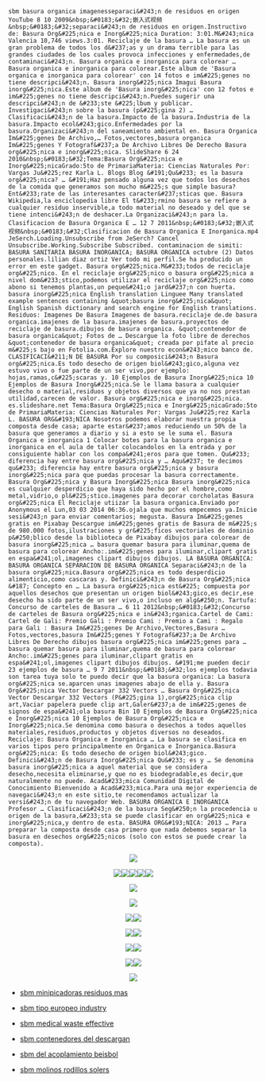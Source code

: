 
```
sbm basura organica imagenesseparaci&#243;n de residuos en origen YouTube 8 10 2009&nbsp;&#0183;&#32;嵌入式视频&nbsp;&#0183;&#32;separaci&#243;n de residuos en origen.Instructivo de: Basura Org&#225;nica e Inorg&#225;nica Duration: 3:01.M&#243;nica Valencia 10,746 views.3:01. Reciclaje de la basura … La basura es un gran problema de todos los d&#237;as y un drama terrible para las grandes ciudades de los cuales provoca infecciones y enfermedades,de contaminaci&#243;n. Basura organica e inorganica para colorear … Basura organica e inorganica para colorear.Este album de 'Basura organica e inorganica para colorear' con 14 fotos e im&#225;genes no tiene descripci&#243;n. Basura inorg&#225;nica Imagui Basura inorg&#225;nica.Este album de 'Basura inorg&#225;nica' con 12 fotos e im&#225;genes no tiene descripci&#243;n.Puedes sugerir una descripci&#243;n de &#233;ste &#225;lbum y publicar. Investigaci&#243;n sobre la basura (p&#225;gina 2) … Clasificaci&#243;n de la basura.Impacto de la basura.Industria de la basura.Impacto ecol&#243;gico.Enfermedades por la basura.Organizaci&#243;n del saneamiento ambiental en. Basura Organica Im&#225;genes De Archivo,… Fotos,vectores,basura organica Im&#225;genes Y Fotograf&#237;a De Archivo Libres De Derecho Basura org&#225;nica e inorg&#225;nica. SlideShare 6 24 2010&nbsp;&#0183;&#32;Tema:Basura Org&#225;nica e Inorg&#225;nicaGrado:5to de PrimariaMateria: Ciencias Naturales Por: Vargas Ju&#225;rez Karla L. Blogs Blog &#191;Qu&#233; es la basura org&#225;nica? … &#191;Haz pensado alguna vez que todos los desechos de la comida que generamos son mucho m&#225;s que simple basura? Ent&#233;rate de las interesantes caracter&#237;sticas que. Basura Wikipedia,la enciclopedia libre El t&#233;rmino basura se refiere a cualquier residuo inservible,a todo material no deseado y del que se tiene intenci&#243;n de deshacer.La Organizaci&#243;n para la. Clasificacion de Basura Organica E … 12 7 2011&nbsp;&#0183;&#32;嵌入式视频&nbsp;&#0183;&#32;Clasificacion de Basura Organica E Inorganica.mp4 JeSerch.Loading.Unsubscribe from JeSerch? Cancel Unsubscribe.Working.Subscribe Subscribed. contaminacion de simiti: BASURA SANITARIA BASURA INORGANICA; BASURA ORGANICA octubre (2) Datos personales.lilian diaz ortiz Ver todo mi perfil.Se ha producido un error en este gadget. Basura org&#225;nica.M&#233;todos de reciclaje org&#225;nico. En el reciclaje org&#225;nico o basura org&#225;nica a nivel dom&#233;stico,podemos utilizar el reciclaje org&#225;nico como abono si tenemos plantas,un peque&#241;o jard&#237;n con huerta. basura inorg&#225;nica English translation Linguee Many translated example sentences containing &quot;basura inorg&#225;nica&quot; English Spanish dictionary and search engine for English translations. Residuos: Imagenes De Basura Imagenes de basura.reciclaje de.de basura organica.imajenes de la basura.imajenes de basura.proyectos de reciclaje de basura.dibujos de basura organica. &quot;contenedor de basura organica&quot; Fotos de … Descargue la foto libre de derechos &quot;contenedor de basura organica&quot; creada por pifate al precio m&#225;s bajo en Fotolia.com.Explore nuestro econ&#243;mico banco de. CLASIFICACI&#211;N DE BASURA Por su composici&#243;n Basura org&#225;nica.Es todo desecho de origen biol&#243;gico,alguna vez estuvo vivo o fue parte de un ser vivo,por ejemplo: hojas,ramas,c&#225;scaras y. 10 Ejemplos de Basura Inorg&#225;nica 10 Ejemplos de Basura Inorg&#225;nica.Se le llama basura a cualquier desecho o material,residuos y objetos diversos que ya no nos prestan utilidad,carecen de valor. Basura org&#225;nica e inorg&#225;nica. es.slideshare.net Tema:Basura Org&#225;nica e Inorg&#225;nicaGrado:5to de PrimariaMateria: Ciencias Naturales Por: Vargas Ju&#225;rez Karla L. BASURA ORG&#193;NICA Nosotros podemos elaborar nuestra propia composta desde casa; aparte estar&#237;amos reduciendo un 50% de la basura que generamos a diario y si a esto se le suma el. Basura Organica e inorganica 1 Colocar botes para la basura organica e inorganica en el aula de taller colocandolos en la entrada y por consiguiente hablar con los compa&#241;eros para que tomen. Qu&#233; diferencia hay entre basura org&#225;nica y … Aqu&#237; te decimos qu&#233; diferencia hay entre basura org&#225;nica y basura inorg&#225;nica para que puedas procesar la basura correctamente. Basura Org&#225;nica y Basura Inorg&#225;nica Basura inorg&#225;nica es cualquier desperdicio que haya sido hecho por el hombre,como metal,vidrio,o pl&#225;stico.imagenes para decorar corcholatas Basura org&#225;nica El Reciclaje utiizar la basura organica.Enviado por Anonymous el Lun,03 03 2014 06:36.ojala que muchos empecemos ya.Inicie sesi&#243;n para enviar comentarios; megusta. Basura Im&#225;genes gratis en Pixabay Descargue im&#225;genes gratis de Basura de m&#225;s de 980.000 fotos,ilustraciones y gr&#225;ficos vectoriales de dominio p&#250;blico desde la biblioteca de Pixabay dibujos para colorear de basura inorg&#225;nica … basura quemar basura para iluminar,quema de basura para colorear Ancho:.im&#225;genes para iluminar,clipart gratis en espa&#241;ol,imagenes clipart dibujos dibujos. LA BASURA ORGANICA: BASURA ORGANICA SEPARACION DE BASURA ORGANICA Separaci&#243;n de la basura org&#225;nica.Basura org&#225;nica es todo desperdicio alimenticio,como cascaras y. Definici&#243;n de Basura Org&#225;nica &#187; Concepto en … La basura org&#225;nica est&#225; compuesta por aquellos desechos que presentan un origen biol&#243;gico,es decir,ese desecho ha sido parte de un ser vivo,o incluso en alg&#250;n. Tartufa: Concurso de carteles de Basura … 6 11 2012&nbsp;&#0183;&#32;Concurso de carteles de Basura org&#225;nica e in&#243;rganica.Cartel de Cami: Cartel de Gali: Premio Gali : Premio Cami : Premio a Cami : Regalo para Gali : Basura Im&#225;genes De Archivo,Vectores,Basura … Fotos,vectores,basura Im&#225;genes Y Fotograf&#237;a De Archivo Libres De Derecho dibujos basura org&#225;nica im&#225;genes para … basura quemar basura para iluminar,quema de basura para colorear Ancho:.im&#225;genes para iluminar,clipart gratis en espa&#241;ol,imagenes clipart dibujos dibujos. &#191;me pueden decir 23 ejemplos de basura … 9 7 2011&nbsp;&#0183;&#32;los ejemplos todavia son tarea tuya solo te puedo decir que la basura organica: La basura org&#225;nica se.aparcen unas imagenes abajo de ella y. Basura Org&#225;nica Vector Descargar 332 Vectors … Basura Org&#225;nica Vector Descargar 332 Vectors (P&#225;gina 1),org&#225;nica clip art,Vaciar papelera puede clip art,Galer&#237;a de im&#225;genes de signos de espa&#241;ola basura Bin 10 Ejemplos de Basura Org&#225;nica e Inorg&#225;nica 10 Ejemplos de Basura Org&#225;nica e Inorg&#225;nica.Se denomina como basura o desechos a todos aquellos materiales,residuos,productos y objetos diversos no deseados. Reciclaje: Basura Organica e Inorganica … La basura se clasifica en varios tipos pero principalmente en Organica e Inorganica.Basura org&#225;nica: Es todo desecho de origen biol&#243;gico. Definici&#243;n de Basura Inorg&#225;nica Qu&#233; es y … Se denomina basura inorg&#225;nica a aquel material que se considera desecho,necesita eliminarse,y que no es biodegradable,es decir,que naturalmente no puede. Acad&#233;mica Comunidad Digital de Conocimiento Bienvenido a Acad&#233;mica.Para una mejor experiencia de navegaci&#243;n en este sitio,te recomendamos actualizar la versi&#243;n de tu navegador Web. BASURA ORGANICA E INORGANICA Profesor … Clasificaci&#243;n de la basura Seg&#250;n la procedencia u origen de la basura,&#233;sta se puede clasificar en org&#225;nica e inorg&#225;nica,y dentro de esta. BASURA ORG&#193;NICA: 2013 … Para preparar la composta desde casa primero que nada debemos separar la basura en desechos org&#225;nicos (solo con estos se puede crear la composta). 
```

<div align="center">

<a href="https://es-crusher.shibang-china.com/github&k=sbm+basura+organica+imagenes"><img src="https://static.shibang-china.com/es/crusher/logo.jpg"></a>

<a href="https://es-crusher.shibang-china.com/github&k=sbm+basura+organica+imagenes"><img src="https://static.shibang-china.com/es/crusher/index.jpg"></a><a href="https://es-crusher.shibang-china.com/material.htmlgithub&k=sbm+basura+organica+imagenes"><img src="https://static.shibang-china.com/es/crusher/material.jpg"></a><a href="https://es-crusher.shibang-china.com/application.htmlgithub&k=sbm+basura+organica+imagenes"><img src="https://static.shibang-china.com/es/crusher/application.jpg"></a><a href="https://es-crusher.shibang-china.com/aboutus.htmlgithub&k=sbm+basura+organica+imagenes"><img src="https://static.shibang-china.com/es/crusher/aboutus.jpg"></a><a href="https://es-crusher.shibang-china.com/contact.htmlgithub&k=sbm+basura+organica+imagenes"><img src="https://static.shibang-china.com/es/crusher/contact.jpg"></a>

<a href="https://es-crusher.shibang-china.com/github&k=sbm+basura+organica+imagenes"><img src="https://static.shibang-china.com/es/crusher/banner.jpg"></a>

<a href="https://swt.shibang-china.com/github&k=sbm+basura+organica+imagenes"><img src="https://static.shibang-china.com/es/crusher/text.jpg"></a>

<a href="https://swt.shibang-china.com/github&k=sbm+basura+organica+imagenes"><img src="https://static.shibang-china.com/es/crusher/chat.jpg"></a><a href="https://es-crusher.shibang-china.com/contact.htmlgithub&k=sbm+basura+organica+imagenes"><img src="https://static.shibang-china.com/es/crusher/message.jpg"></a>

<a href="https://es-crusher.shibang-china.com/products/pe.htmlgithub&k=sbm+basura+organica+imagenes"><img src="https://static.shibang-china.com/es/crusher/pe.jpg"></a><a href="https://es-crusher.shibang-china.com/products/pf.htmlgithub&k=sbm+basura+organica+imagenes"><img src="https://static.shibang-china.com/es/crusher/pf.jpg"></a>

<a href="https://es-crusher.shibang-china.com/products/hpt.htmlgithub&k=sbm+basura+organica+imagenes"><img src="https://static.shibang-china.com/es/crusher/hpt.jpg"></a><a href="https://es-crusher.shibang-china.com/products/vsi.htmlgithub&k=sbm+basura+organica+imagenes"><img src="https://static.shibang-china.com/es/crusher/vsi.jpg"></a>

<a href="https://es-crusher.shibang-china.com/products/klv.htmlgithub&k=sbm+basura+organica+imagenes"><img src="https://static.shibang-china.com/es/crusher/klv.jpg"></a><a href="https://es-crusher.shibang-china.com/products/portable.htmlgithub&k=sbm+basura+organica+imagenes"><img src="https://static.shibang-china.com/es/crusher/portable.jpg"></a>

<a href="https://swt.shibang-china.com/github&k=sbm+basura+organica+imagenes"><img src="https://static.shibang-china.com/es/crusher/case.jpg"></a>

</div>


* [sbm minipicadoras residuos mas](sbm%20minipicadoras%20residuos%20mas.md)

* [sbm tipo europeo industry](sbm%20tipo%20europeo%20industry.md)

* [sbm medical waste effective](sbm%20medical%20waste%20effective.md)

* [sbm contenedores del descargan](sbm%20contenedores%20del%20descargan.md)

* [sbm del acoplamiento beisbol](sbm%20del%20acoplamiento%20beisbol.md)

* [sbm molinos rodillos solers](sbm%20molinos%20rodillos%20solers.md)